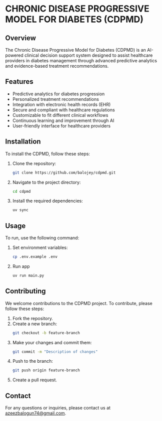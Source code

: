 # CHRONIC DISEASE PROGRESSIVE MODEL FOR DIABETES (CDPMD)

## Overview

The Chronic Disease Progressive Model for Diabetes (CDPMD) is an AI-powered clinical decision support system designed to assist healthcare providers in diabetes management through advanced predictive analytics and evidence-based treatment recommendations.

## Features

- Predictive analytics for diabetes progression
- Personalized treatment recommendations
- Integration with electronic health records (EHR)
- Secure and compliant with healthcare regulations
- Customizable to fit different clinical workflows
- Continuous learning and improvement through AI
- User-friendly interface for healthcare providers

## Installation

To install the CDPMD, follow these steps:

1. Clone the repository:
    ```bash
    git clone https://github.com/balojey/cdpmd.git
    ```
2. Navigate to the project directory:
    ```bash
    cd cdpmd
    ```
3. Install the required dependencies:
    ```bash
    uv sync
    ```

## Usage

To run, use the following command:

1. Set environment variables:
    ```bash
    cp .env.example .env
    ```
2. Run app
    ```bash
    uv run main.py
    ```

## Contributing

We welcome contributions to the CDPMD project. To contribute, please follow these steps:

1. Fork the repository.
2. Create a new branch:
    ```bash
    git checkout -b feature-branch
    ```
3. Make your changes and commit them:
    ```bash
    git commit -m "Description of changes"
    ```
4. Push to the branch:
    ```bash
    git push origin feature-branch
    ```
5. Create a pull request.

## Contact

For any questions or inquiries, please contact us at [azeezbalogun74@gmail.com](mailto:azeezbalogun74@gmail.com).